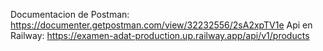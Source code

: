 Documentacion de Postman: https://documenter.getpostman.com/view/32232556/2sA2xpTV1e
Api en Railway: https://examen-adat-production.up.railway.app/api/v1/products
